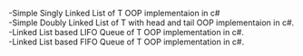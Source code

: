 -Simple Singly Linked List of T OOP implementaion in c#  
-Simple Doubly Linked List of T with head and tail OOP implementaion in c#.  
-Linked List based LIFO Queue of T OOP implementation in c#.   
-Linked List based FIFO Queue of T OOP implementation in c#.  


